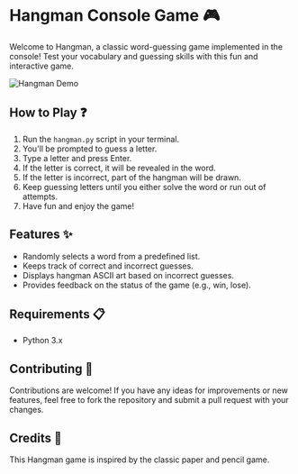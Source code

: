 # Hangman Console Game :video_game:

Welcome to Hangman, a classic word-guessing game implemented in the console! Test your vocabulary and guessing skills with this fun and interactive game.

![Hangman Demo](hangman_demo.gif)

## How to Play :question:

1. Run the `hangman.py` script in your terminal.
2. You'll be prompted to guess a letter.
3. Type a letter and press Enter.
4. If the letter is correct, it will be revealed in the word.
5. If the letter is incorrect, part of the hangman will be drawn.
6. Keep guessing letters until you either solve the word or run out of attempts.
7. Have fun and enjoy the game!

## Features :sparkles:

- Randomly selects a word from a predefined list.
- Keeps track of correct and incorrect guesses.
- Displays hangman ASCII art based on incorrect guesses.
- Provides feedback on the status of the game (e.g., win, lose).

## Requirements :clipboard:

- Python 3.x

## Contributing :handshake:

Contributions are welcome! If you have any ideas for improvements or new features, feel free to fork the repository and submit a pull request with your changes.

## Credits :star2:

This Hangman game is inspired by the classic paper and pencil game.

